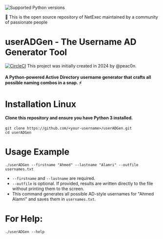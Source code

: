 ![Supported Python versions](https://img.shields.io/badge/python-3.10+-blue.svg)

🚩 This is the open source repository of NetExec maintained by a community of passionate people
# userADGen - The Username AD Generator Tool
[![CircleCI](https://circleci.com/gh/ropnop/kerbrute.svg?style=svg)](https://circleci.com/gh/ropnop/kerbrute)
This project was initially created in 2024 by @peac0n.

#### A Python-powered Active Directory username generator that crafts all possible naming combos in a snap. :zap:

# Installation Linux
#### Clone this repository and ensure you have Python 3 installed.
```
git clone https://github.com/<your-username>/userADGen.git
cd userADGen
```

# Usage Example
```
./userADGen --firstname "Ahmed" --lastname "Alamri" --outfile usernames.txt
```
 * `--firstname` and `--lastname` are required.
 * `--outfile` is optional. If provided, results are written directly to the file without printing them to the screen.
 * This command generates all possible AD-style usernames for "Ahmed Alamri" and saves them in `usernames.txt`.

# For Help:
```
./userADGen --help
```
